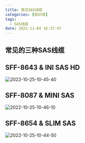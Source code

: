 ```yaml
---
title: 常见SAS线缆
categories: [知识库]
tags:
  - SAS线缆
date: 2022-11-04 16:37:47
---
```


## 常见的三种SAS线缆

<!--more-->

## SFF-8643 & INI SAS HD

![2022-10-25-10-45-40](https://img.1949hacker.cn/2022-10-25-10-45-40.png)

## SFF-8087 & MINI SAS

![2022-10-25-10-46-10](https://img.1949hacker.cn/2022-10-25-10-46-10.png)

## SFF-8654 & SLIM SAS

![2022-10-25-10-44-50](https://img.1949hacker.cn/2022-10-25-10-44-50.png)